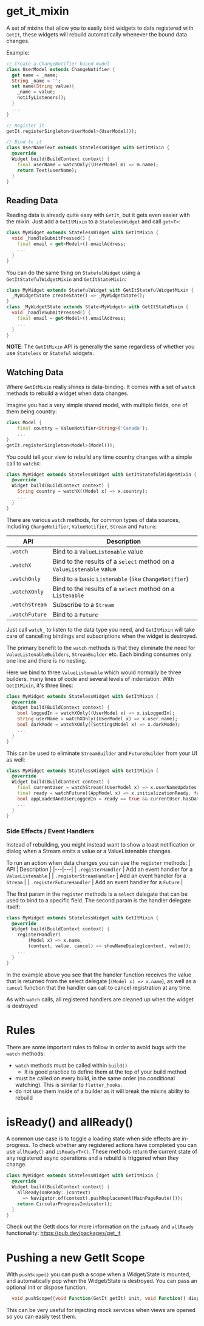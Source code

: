 # get_it_mixin

A set of mixins that allow you to easily bind widgets to data registered with `GetIt`, these widgets will rebuild automatically whenever the bound data changes.

Example:
```dart
// Create a ChangeNotifier based model
class UserModel extends ChangeNotifier {
  get name = _name;
  String _name = '';
  set name(String value){
    _name = value;
    notifyListeners();
  }
  ...
}

// Register it 
getIt.registerSingleton<UserModel>(UserModel());

// Bind to it
class UserNameText extends StatelessWidget with GetItMixin {
  @override
  Widget build(BuildContext context) {
    final userName = watchOnly((UserModel m) => m.name);
    return Text(userName);
  }
}
```
## Reading Data

Reading data is already quite easy with `GetIt`, but it gets even easier with the mixin. Just add a `GetItMixin` to a `StatelessWidget` and call `get<T>`:
```dart
class MyWidget extends StatelessWidget with GetItMixin {
  void _handleSubmitPressed() {
    final email = get<Model>().emailAddress;
    ...
  }
}
```

You can do the same thing on `StatefulWidget` using a `GetItStatefulWidgetMixin` and `GetItStateMixin`:
```dart
class MyWidget extends StatefulWidget with GetItStatefulWidgetMixin {
  _MyWidgetState createState() => _MyWidgetState();
}
class _MyWidgetState extends State<MyWidget> with GetItStateMixin {
  void _handleSubmitPressed() {
    final email = get<Model>().emailAddress;
    ...
  }
}
```

__NOTE__: The `GetItMixin` API is generally the same regardless of whether you use `Stateless` or `Stateful` widgets.

## Watching Data

Where `GetItMixin` really shines is data-binding. It comes with a set of `watch` methods to rebuild a widget when data changes.

Imagine you had a very simple shared model, with multiple fields, one of them being country:
```dart
class Model {
    final country = ValueNotifier<String>('Canada');
    ...
}
getIt.registerSingleton<Model>(Model());
```
You could tell your view to rebuild any time country changes with a simple call to `watchX`:
```dart
class MyWidget extends StatelessWidget with GetItStatefulWidgetMixin {
  @override
  Widget build(BuildContext context) {
    String country = watchX((Model x) => x.country);
    ...
  }
}
```
There are various `watch` methods, for common types of data sources, including `ChangeNotifier`, `ValueNotifier`, `Stream` and `Future`:

| API  | Description  |
|---|---|
| `.watch`  | Bind to a `ValueListenable` value  |
| `.watchX`  | Bind to the results of a `select` method on a `ValueListenable` value   |
| `.watchOnly`  | Bind to a basic `Listenable` (like `ChangeNotifier`)  |
| `.watchXOnly`  | Bind to the results of a `select` method on a `Listenable`  |
| `.watchStream` | Subscribe to a `Stream`  |
| `.watchFuture` | Bind to a `Future`   |

Just call `watch_` to listen to the data type you need, and `GetItMixin` will take care of cancelling bindings and subscriptions when the widget is destroyed.

The primary benefit to the `watch` methods is that they eliminate the need for `ValueListenableBuilders`, `StreamBuilder` etc. Each binding consumes only one line and there is no nesting.

Here we bind to three `ValueListenable` which would normally be three builders, many lines of code and several levels of indentation. With `GetItMixin`, it's three lines:
```dart
class MyWidget extends StatelessWidget with GetItMixin {
  @override
  Widget build(BuildContext context) {
    bool loggedIn = watchXOnly((UserModel x) => x.isLoggedIn);
    String userName = watchXOnly((UserModel x) => x.user.name);
    bool darkMode = watchXOnly((SettingsModel x) => x.darkMode);
    ...
  }
}
```
This can be used to eliminate `StreamBuilder` and `FutureBuilder` from your UI as well:
```dart
class MyWidget extends StatelessWidget with GetItMixin {
  @override
  Widget build(BuildContext context) {
    final currentUser = watchStream((UserModel x) => x.userNameUpdates, 'NoUser');
    final ready = watchFuture((AppModel x) => x.initializationReady, false).data;
    bool appLoadedAndUserLoggedIn = ready == true && currentUser.hasData;
    ...
  }
}
```

### Side Effects / Event Handlers

Instead of rebuilding, you might instead want to show a toast notification or dialog when a Stream emits a value or a ValueListenable changes.

To run an action when data changes you can use the `register` methods:
| API  | Description  |
|---|---|
| `.registerHandler`  | Add an event handler for a `ValueListenable`  |
| `.registerStreamHandler`  | Add an event handler for a `Stream`  |
| `.registerFutureHandler`  | Add an event handler for a `Future`  |

The first param in the `register` methods is a `select` delegate that can be used to bind to a specific field. The second param is the handler delegate itself:
```dart
class MyWidget extends StatelessWidget with GetItMixin {
  @override
  Widget build(BuildContext context) {
    registerHandler(
        (Model x) => x.name,
        (context, value, cancel) => showNameDialog(context, value));
    ...
  }
}
```

In the example above you see that the handler function receives the value that is returned from the select delegate (`(Model x) => x.name`), as well as a `cancel` function that the handler can call to cancel registration at any time.

As with `watch` calls, all registered handlers are cleaned up when the widget is destroyed!

# Rules

There are some important rules to follow in order to avoid bugs with the `watch` methods:
* `watch` methods must be called within `build()`
  * It is good practice to define them at the top of your build method
* must be called on every build, in the same order (no conditional watching). This is similar to `flutter_hooks`.
* do not use them inside of a builder as it will break the mixins ability to rebuild

# __isReady<T>() and allReady()__
A common use case is to toggle a loading state when side effects are in-progress. To check whether any registered actions have completed you can use `allReady()` and `isReady<T>()`. These methods return the current state of any registered async operations and a rebuild is triggered when they change.
```dart
class MyWidget extends StatelessWidget with GetItMixin {
  @override
  Widget build(BuildContext context) {
    allReady(onReady: (context)
      => Navigator.of(context).pushReplacement(MainPageRoute()));
    return CircularProgressIndicator();
  }
}
```

Check out the GetIt docs for more information on the `isReady` and `allReady` functionality:
https://pub.dev/packages/get_it

# Pushing a new GetIt Scope

With `pushScope()` you can push a scope when a Widget/State is mounted, and automatically pop when the Widget/State is destroyed. You can pass an optional init or dispose function.
```dart
  void pushScope({void Function(GetIt getIt) init, void Function() dispose});
```
This can be very useful for injecting mock services when views are opened so you can easily test them.

